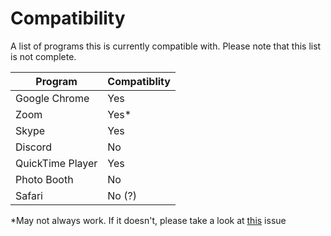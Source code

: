 # Compatibility

A list of programs this is currently compatible with.
Please note that this list is not complete.

|Program|Compatiblity|
|---|---|
|Google Chrome|Yes|
|Zoom|Yes*|
|Skype|Yes|
|Discord|No|
|QuickTime Player|Yes|
|Photo Booth|No|
|Safari|No (?)|

*May not always work. If it doesn't, please take a look at [this](https://github.com/johnboiles/obs-mac-virtualcam/issues/23) issue
